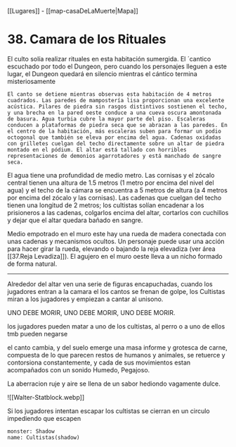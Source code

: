 [[Lugares]]  -  [[map-casaDeLaMuerte|Mapa]]

# 38. Camara de los Rituales

El culto solía realizar rituales en esta habitación sumergida. El ´cantico escuchado por todo el Dungeon, pero cuando los personajes lleguen a este lugar, el Dungeon quedará en silencio mientras el cántico termina misteriosamente


```ad-note
El canto se detiene mientras observas esta habitación de 4 metros cuadrados. Las paredes de mampostería lisa proporcionan una excelente acústica. Pilares de piedra sin rasgos distintivos sostienen el techo, y una brecha en la pared oeste conduce a una cueva oscura amontonada de basura. Agua turbia cubre la mayor parte del piso. Escaleras conducen a plataformas de piedra seca que se abrazan a las paredes. En el centro de la habitación, más escaleras suben para formar un podio octogonal que también se eleva por encima del agua. Cadenas oxidadas con grilletes cuelgan del techo directamente sobre un altar de piedra montado en el pódium. El altar está tallado con horribles representaciones de demonios agarrotadores y está manchado de sangre seca.

```

El agua tiene una profundidad de medio metro. Las cornisas y el zócalo central tienen una altura de 1.5 metros (1 metro por encima del nivel del agua) y el techo de la cámara se encuentra a 5 metros de altura (a 4 metros por encima del zócalo y las cornisas). Las cadenas que cuelgan del techo tienen una longitud de 2 metros; los cultistas solían encadenar a los prisioneros a las cadenas, colgarlos encima del altar, cortarlos con cuchillos y dejar que el altar quedara bañado en sangre.

Medio empotrado en el muro este hay una rueda de madera conectada con unas cadenas y mecanismos ocultos. Un personaje puede usar una acción para hacer girar la rueda, elevando o bajando la reja elevadiza (ver área [[37.Reja Levadiza]]). 
El agujero en el muro oeste lleva a un nicho formado de forma natural. 

___


Alrededor del altar ven una serie de figuras encapuchadas, cuando los jugadores entran a la camara el los cantos se frenan de golpe, los Cultistas miran a los jugadores y empiezan a cantar al unisono. 

UNO DEBE MORIR, UNO DEBE MORIR, UNO DEBE MORIR.

los jugadores pueden matar a uno de los cultistas, al perro o a uno de ellos
tmb pueden negarse

el canto cambia, y del suelo emerge una masa informe y grotesca de carne,  compuesta de lo que parecen restos de humanos y animales, se retuerce y contorsiona constantemente,  y cada de sus movimientos estan acompañados con un sonido Humedo, Pegajoso.

La aberracion ruje y aire se llena de un sabor hediondo vagamente dulce. 

![[Walter-Statblock.webp]]

Si los jugadores intentan escapar los cultistas se cierran en un circulo impediendo que escapen

```statblock
monster: Shadow
name: Cultistas(shadow)
```
